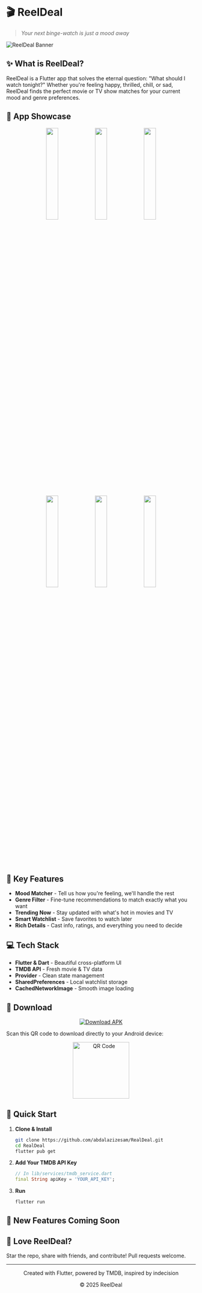 # 🎬 ReelDeal

> *Your next binge-watch is just a mood away*

![ReelDeal Banner](https://i.ibb.co/5h0gP4ZC/reeldeal-banner.png)

## ✨ What is ReelDeal?

ReelDeal is a Flutter app that solves the eternal question: "What should I watch tonight?" Whether you're feeling happy, thrilled, chill, or sad, ReelDeal finds the perfect movie or TV show matches for your current mood and genre preferences.

## 📱 App Showcase

<div align="center">
  <img src="https://i.ibb.co/PzGnT01K/Mu-Mu12-20250505-111559.png" width="25%" />
  <img src="https://i.ibb.co/VYjpH00T/Mu-Mu12-20250505-111621.png" width="25%" /> 
  <img src="https://i.ibb.co/gZ1MwPDV/Mu-Mu12-20250505-111627.png" width="25%" />
  <img src="https://i.ibb.co/4ZKTGLh0/Mu-Mu12-20250505-111701.png" width="25%" />
  <img src="https://i.ibb.co/vxPXqx2W/Mu-Mu12-20250505-111711.png" width="25%" />
  <img src="https://i.ibb.co/84c1QJDX/Mu-Mu12-20250505-111726.png" width="25%" />
</div>

## 🚀 Key Features

- **Mood Matcher** - Tell us how you're feeling, we'll handle the rest
- **Genre Filter** - Fine-tune recommendations to match exactly what you want
- **Trending Now** - Stay updated with what's hot in movies and TV
- **Smart Watchlist** - Save favorites to watch later
- **Rich Details** - Cast info, ratings, and everything you need to decide

## 💻 Tech Stack

- **Flutter & Dart** - Beautiful cross-platform UI
- **TMDB API** - Fresh movie & TV data
- **Provider** - Clean state management
- **SharedPreferences** - Local watchlist storage
- **CachedNetworkImage** - Smooth image loading

## 📲 Download

<div align="center">
  <a href="https://github.com/abdalazizesam/RealDeal/build/app/outputs/apk/release/app-release.apk">
    <img src="https://i.ibb.co/zVQDK09g/apk.png" alt="Download APK" />
  </a>
</div>

Scan this QR code to download directly to your Android device:

<div align="center">
  <img src="https://via.placeholder.com/150x150?text=QR+Code" alt="QR Code" width="150px" />
</div>

## 🏁 Quick Start

1. **Clone & Install**
   ```bash
   git clone https://github.com/abdalazizesam/RealDeal.git
   cd RealDeal
   flutter pub get
   ```

2. **Add Your TMDB API Key**
   ```dart
   // In lib/services/tmdb_service.dart
   final String apiKey = 'YOUR_API_KEY';
   ```

3. **Run**
   ```bash
   flutter run
   ```

## 🔮 New Features Coming Soon



## 💖 Love ReelDeal?

Star the repo, share with friends, and contribute! Pull requests welcome.

---

<div align="center">
  <p>Created with Flutter, powered by TMDB, inspired by indecision</p>
  <p>© 2025 ReelDeal</p>
</div>
